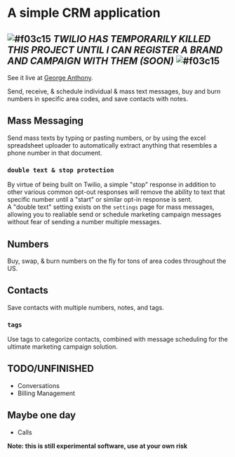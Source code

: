 # A simple CRM application
## ![#f03c15](https://placehold.co/15x15/f03c15/f03c15.png) *TWILIO HAS TEMPORARILY KILLED THIS PROJECT UNTIL I CAN REGISTER A BRAND AND CAMPAIGN WITH THEM (SOON)* ![#f03c15](https://placehold.co/15x15/f03c15/f03c15.png)


See it live at [George Anthony](https://crm.georgeanthony.net).

Send, receive, & schedule individual & mass text messages, buy and burn numbers in specific area codes, and save contacts with notes.

## Mass Messaging 

Send mass texts by typing or pasting numbers, or by using the excel spreadsheet uploader to automatically extract anything that resembles a phone number in that document.

### `double text & stop protection`

By virtue of being built on Twilio, a simple "stop" response in addition to other various common opt-out responses will remove the ability to text that specific number until a "start" or similar opt-in response is sent.\
A "double text" setting exists on the `settings` page for mass messages, allowing you to realiable send or schedule marketing campaign messages without fear of sending a number multiple messages.

## Numbers

Buy, swap, & burn numbers on the fly for tons of area codes throughout the US.

## Contacts

Save contacts with multiple numbers, notes, and tags.

### `tags`

Use tags to categorize contacts, combined with message scheduling for the ultimate marketing campaign solution.

## TODO/UNFINISHED

- Conversations
- Billing Management

## Maybe one day

- Calls

**Note: this is still experimental software, use at your own risk**

